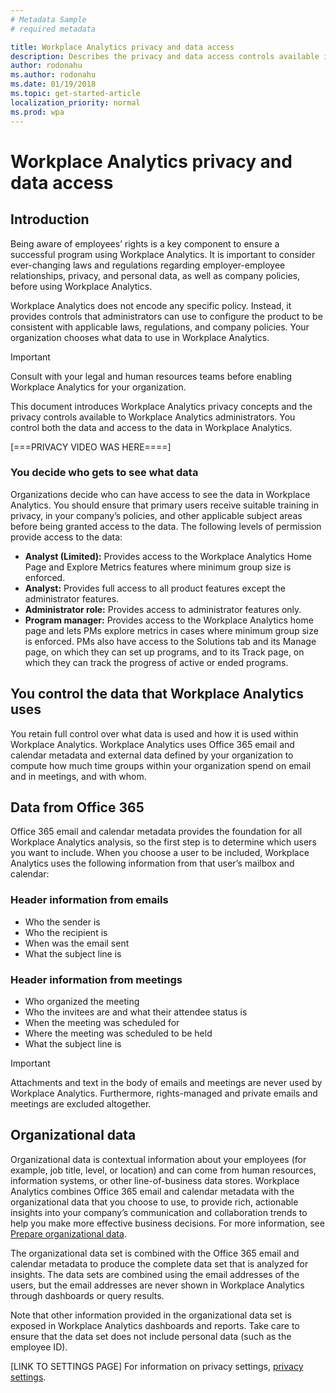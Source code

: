 ```yaml
---
# Metadata Sample
# required metadata

title: Workplace Analytics privacy and data access
description: Describes the privacy and data access controls available in Workplace Analytics.  
author: rodonahu
ms.author: rodonahu
ms.date: 01/19/2018
ms.topic: get-started-article
localization_priority: normal 
ms.prod: wpa
---
```

# Workplace Analytics privacy and data access

## Introduction

Being aware of employees’ rights is a key component to ensure a successful program using Workplace Analytics. It is important to consider ever-changing laws and regulations regarding employer-employee relationships, privacy, and personal data, as well as company policies, before using Workplace Analytics. 

Workplace Analytics does not encode any specific policy. Instead, it provides controls that administrators can use to configure the product to be consistent with applicable laws, regulations, and company policies. Your organization chooses what data to use in Workplace Analytics.

>[!Important]
>Consult with your legal and human resources teams before enabling Workplace Analytics for your organization.

This document introduces Workplace Analytics privacy concepts and the privacy controls available to Workplace Analytics administrators. You control both the data and access to the data in Workplace Analytics.

[===PRIVACY VIDEO WAS HERE====]

### You decide who gets to see what data

Organizations decide who can have access to see the data in Workplace Analytics. You should ensure that primary users receive suitable training in privacy, in your company’s policies, and other applicable subject areas before being granted access to the data. The following levels of permission provide access to the data:

 * **Analyst (Limited):** Provides access to the Workplace Analytics Home Page and Explore Metrics features where minimum group size is enforced.
 * **Analyst:** Provides full access to all product features except the administrator features.
 * **Administrator role:** Provides access to administrator features only.
 * **Program manager:** Provides access to the Workplace Analytics home page and lets PMs explore metrics in cases where minimum group size is enforced. PMs also have access to the Solutions tab and its Manage page, on which they can set up programs, and to its Track page, on which they can track the progress of active or ended programs.

## You control the data that Workplace Analytics uses

You retain full control over what data is used and how it is used within Workplace Analytics. Workplace Analytics uses Office 365 email and calendar metadata and external data defined by your organization to compute how much time groups within your organization spend on email and in meetings, and with whom.

## Data from Office 365

Office 365 email and calendar metadata provides the foundation for all Workplace Analytics analysis, so the first step is to determine which users you want to include. When you choose a user to be included, Workplace Analytics uses the following information from that user’s mailbox and calendar: 

### Header information from emails

 * Who the sender is
 * Who the recipient is
 * When was the email sent
 * What the subject line is

### Header information from meetings

 * Who organized the meeting
 * Who the invitees are and what their attendee status is
 * When the meeting was scheduled for
 * Where the meeting was scheduled to be held
 * What the subject line is

>[!Important]
>Attachments and text in the body of emails and meetings are never used by Workplace Analytics. Furthermore, rights-managed and private emails and meetings are excluded altogether.

## Organizational data

Organizational data is contextual information about your employees (for example, job title, level, or location) and can come from human resources, information systems, or other line-of-business data stores. Workplace Analytics combines Office 365 email and calendar metadata with the organizational data that you choose to use, to provide rich, actionable insights into your company’s communication and collaboration trends to help you make more effective business decisions. For more information, see [Prepare organizational data](~/setup/prepare-organizational-data.md).

The organizational data set is combined with the Office 365 email and calendar metadata to produce the complete data set that is analyzed for insights. The data sets are combined using the email addresses of the users, but the email addresses are never shown in Workplace Analytics through dashboards or query results.

Note that other information provided in the organizational data set is exposed in Workplace Analytics dashboards and reports. Take care to ensure that the data set does not include personal data (such as the employee ID).

[LINK TO SETTINGS PAGE]
For information on privacy settings, [privacy settings]().